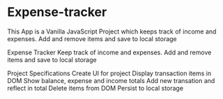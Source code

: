 # Expense-tracker
This App is a Vanilla JavaScript Project which keeps track of income and expenses. Add and remove items and save to local storage

Expense Tracker
Keep track of income and expenses. Add and remove items and save to local storage

Project Specifications
Create UI for project
Display transaction items in DOM
Show balance, expense and income totals
Add new transation and reflect in total
Delete items from DOM
Persist to local storage
